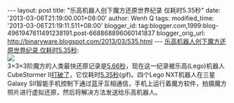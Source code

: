 --- layout: post title: "乐高机器人创下魔方还原世界纪录 仅耗时5.35秒"
date: '2013-03-06T21:19:00.001+08:00' author: Wenh Q tags:
modified\_time: '2013-03-06T21:19:11.511+08:00' blogger\_id:
tag:blogger.com,1999:blog-4961947611491238191.post-668868896060141837
blogger\_orig\_url: http://binaryware.blogspot.com/2013/03/535.html ---
[乐高机器人创下魔方还原世界纪录
仅耗时5.35秒](http://www.jpgcs.com/post.aspx?id=753c5b24-cf4e-49af-ad84-f5039fd99201):\
![](http://www.jpgcs.com/image.axd?picture=2011%2f10%2f20235705funny-gif-Rubiks-cube-solving-machine.gif)\
3×3×3阶魔方的人类最快还原记录是[5.66秒](http://www.worldcubeassociation.org/results/regions.php)，现在这一纪录被乐高(Lego)机器人CubeStormer
II[打破了](http://singularityhub.com/2011/10/19/lego-robot-beats-human-world-record-for-solving-the-rubiks-cube/)，它仅耗时[5.35秒](https://lh5.googleusercontent.com/-vxNplbzrIa0/Tp--decUfBI/AAAAAAAAFIw/OAdiBOP3yc0/w396/funny-gif-Rubiks-cube-solving-machine.gif)(gif)。四个Lego
NXT机器人在三星Galaxy
SII智能手机控制下通过蓝牙互相通信，手机上运行着魔方软件，拍摄魔方照片进行虚拟还原，然后将解决方法发送给乐高机器人。
